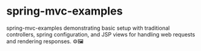 # spring-mvc-examples
spring-mvc-examples demonstrating basic setup with traditional controllers, spring configuration, and JSP views for handling web requests and rendering responses. ⚙️🖼️
